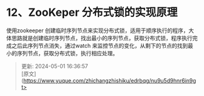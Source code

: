 # 12、ZooKeper 分布式锁的实现原理

使用zookeeper 创建临时序列节点来实现分布式锁，适用于顺序执行的程序，大体思路就是创建临时序列节点，找出最小的序列节点，获取分布式锁，程序执行完成之后此序列节点消失，通过watch 来监控节点的变化，从剩下的节点的找到最小的序列节点，获取分布式锁，执行相应处理。

  




> 更新: 2024-05-01 16:36:57  
> [原文](https://www.yuque.com/zhichangzhishiku/edrbqg/nu9u5d9hnr6in9gt>